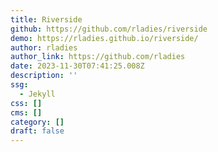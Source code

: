 ```yaml
---
title: Riverside
github: https://github.com/rladies/riverside
demo: https://rladies.github.io/riverside/
author: rladies
author_link: https://github.com/rladies
date: 2023-11-30T07:41:25.008Z
description: ''
ssg:
  - Jekyll
css: []
cms: []
category: []
draft: false
---
```

